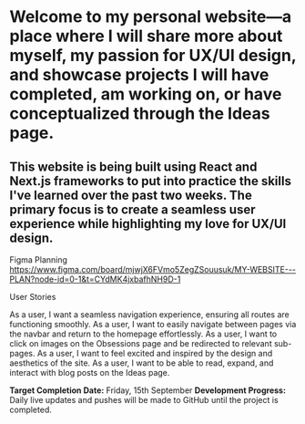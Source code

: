 # Welcome to my personal website—a place where I will share more about myself, my passion for UX/UI design, and showcase projects I will have completed, am working on, or have conceptualized through the Ideas page.

## This website is being built using React and Next.js frameworks to put into practice the skills I've learned over the past two weeks. The primary focus is to create a seamless user experience while highlighting my love for UX/UI design. 

Figma Planning 
https://www.figma.com/board/mjwjX6FVmo5ZegZSouusuk/MY-WEBSITE---PLAN?node-id=0-1&t=CYdMK4jxbafhNH9D-1

User Stories 

As a user, I want a seamless navigation experience, ensuring all routes are functioning smoothly.
As a user, I want to easily navigate between pages via the navbar and return to the homepage effortlessly.
As a user, I want to click on images on the Obsessions page and be redirected to relevant sub-pages.
As a user, I want to feel excited and inspired by the design and aesthetics of the site.
As a user, I want to be able to read, expand, and interact with blog posts on the Ideas page.

**Target Completion Date:** Friday, 15th September 
**Development Progress:** Daily live updates and pushes will be made to GitHub until the project is completed.
